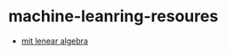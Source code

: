 # machine-leanring-resoures

* [mit lenear algebra](https://ocw.mit.edu/courses/mathematics/18-06-linear-algebra-spring-2010/)
